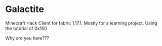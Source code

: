 # Galactite
Minecraft Hack Client for fabric 1.17.1. Mostly for a learning project. Using the tutorial of 0x150

Why are you here???
